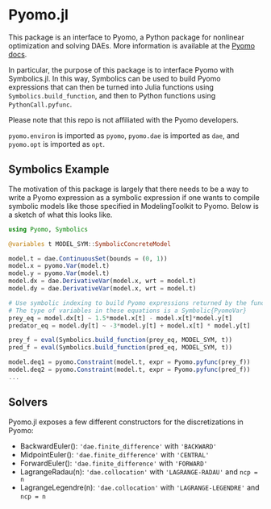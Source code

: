 # Pyomo.jl

This package is an interface to Pyomo, a Python package for nonlinear optimization
and solving DAEs. More information is available at the [Pyomo docs](https://pyomo.readthedocs.io/en/stable/).

In particular, the purpose of this package is to interface Pyomo with Symbolics.jl. In this way, Symbolics can be used to build Pyomo expressions that can then be
turned into Julia functions using `Symbolics.build_function`, and then to Python
functions using `PythonCall.pyfunc`.

Please note that this repo is not affiliated with the Pyomo developers.

`pyomo.environ` is imported as `pyomo`, `pyomo.dae` is imported as `dae`, and `pyomo.opt` is imported as `opt`.

## Symbolics Example
The motivation of this package is largely that there needs to be a way to write 
a Pyomo expression as a symbolic expression if one wants to compile symbolic models
like those specified in ModelingToolkit to Pyomo. Below is a sketch of what this 
looks like.
```julia
using Pyomo, Symbolics

@variables t MODEL_SYM::SymbolicConcreteModel

model.t = dae.ContinuousSet(bounds = (0, 1))
model.x = pyomo.Var(model.t)
model.y = pyomo.Var(model.t)
model.dx = dae.DerivativeVar(model.x, wrt = model.t)
model.dy = dae.DerivativeVar(model.x, wrt = model.t)

# Use symbolic indexing to build Pyomo expressions returned by the functions.
# The type of variables in these equations is a Symbolic{PyomoVar}
prey_eq = model.dx[t] ~ 1.5*model.x[t] - model.x[t]*model.y[t]
predator_eq = model.dy[t] ~ -3*model.y[t] + model.x[t] * model.y[t]

prey_f = eval(Symbolics.build_function(prey_eq, MODEL_SYM, t))
pred_f = eval(Symbolics.build_function(pred_eq, MODEL_SYM, t))

model.deq1 = pyomo.Constraint(model.t, expr = Pyomo.pyfunc(prey_f))
model.deq2 = pyomo.Constraint(model.t, expr = Pyomo.pyfunc(pred_f))
...
```

## Solvers
Pyomo.jl exposes a few different constructors for the discretizations in Pyomo:
- BackwardEuler(): `'dae.finite_difference'` with `'BACKWARD'`
- MidpointEuler(): `'dae.finite_difference'` with `'CENTRAL'`
- ForwardEuler(): `'dae.finite_difference'` with `'FORWARD'`
- LagrangeRadau(n): `'dae.collocation'` with `'LAGRANGE-RADAU'` and `ncp = n`
- LagrangeLegendre(n): `'dae.collocation'` with `'LAGRANGE-LEGENDRE'` and `ncp = n`

